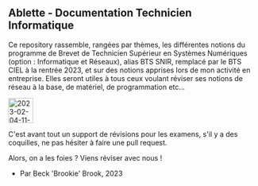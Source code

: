 ## Ablette - Documentation Technicien Informatique

Ce repository rassemble, rangées par thèmes, les différentes notions du programme de Brevet de Technicien Supérieur en Systèmes Numériques (option : Informatique et Réseaux), alias BTS SNIR, remplacé par le BTS CIEL à la rentrée 2023, et sur des notions apprises lors de mon activité en entreprise. Elles seront utiles à tous ceux voulant réviser ses notions de réseau à la base, de matériel, de programmation etc...



<img src="file:///C:/Users/Rachel_Abeille/OneDrive%20-%20CFAI%20D'Auvergne/Images/2023-02-04-11-09-41-image.png" title="" alt="2023-02-04-11-09-41-image.png" width="50">

C'est avant tout un support de révisions pour les examens, s'il y a des coquilles, ne pas hésiter à faire une pull request.

Alors, on a les foies ? Viens réviser avec nous !

- Par Beck 'Brookie' Brook, 2023